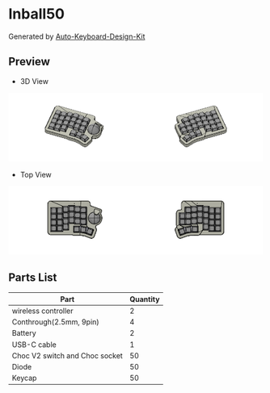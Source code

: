# Inball50

Generated by [Auto-Keyboard-Design-Kit](https://auto-kdk.pages.dev/)

## Preview

- 3D View

![Case Preview](images/Inball50-case-preview.png)

- Top View

![Top View](images/Inball50-top-view.png)

## Parts List

|Part|Quantity|
|---|---|
|wireless controller|2|
|Conthrough(2.5mm, 9pin)|4|
|Battery|2|
USB-C cable|1|
|Choc V2 switch and Choc socket|50|
|Diode|50|
|Keycap|50|

